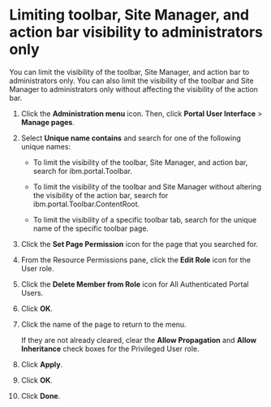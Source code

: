 # Limiting toolbar, Site Manager, and action bar visibility to administrators only

You can limit the visibility of the toolbar, Site Manager, and action bar to administrators only. You can also limit the visibility of the toolbar and Site Manager to administrators only without affecting the visibility of the action bar.

1.  Click the **Administration menu** icon. Then, click **Portal User Interface** \> **Manage pages**.

2.  Select **Unique name contains** and search for one of the following unique names:

    -   To limit the visibility of the toolbar, Site Manager, and action bar, search for ibm.portal.Toolbar.

    -   To limit the visibility of the toolbar and Site Manager without altering the visibility of the action bar, search for ibm.portal.Toolbar.ContentRoot.
    
    -   To limit the visibility of a specific toolbar tab, search for the unique name of the specific toolbar page.

3.  Click the **Set Page Permission** icon for the page that you searched for.

4.  From the Resource Permissions pane, click the **Edit Role** icon for the User role.

5.  Click the **Delete Member from Role** icon for All Authenticated Portal Users.

6.  Click **OK**.

7.  Click the name of the page to return to the menu.
     
     If they are not already cleared, clear the **Allow Propagation** and **Allow Inheritance** check boxes for the Privileged User role.

9.  Click **Apply**.

10. Click **OK**.

11. Click **Done**.
